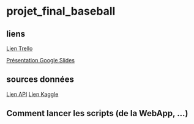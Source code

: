 # projet_final_baseball


## liens

[Lien Trello](https://trello.com/b/bgktvIiR/nosqlbaseball)


[Présentation Google Slides](https://docs.google.com/presentation/d/1Mi40uteV67C_QitlxALqdyYo9L_3h6T54lsyuOIgrd8/edit?usp=sharing)

## sources données

[Lien API](https://rapidapi.com/theapiguy/api/mlb-data/)
[Lien Kaggle](https://www.kaggle.com/datasets/open-source-sports/baseball-databank)

## Comment lancer les scripts (de la WebApp, ...)

